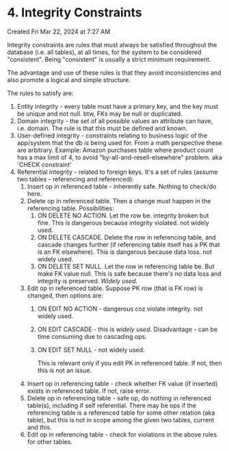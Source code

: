 # 4. Integrity Constraints
Created Fri Mar 22, 2024 at 7:27 AM

Integrity constraints are rules that must always be satisfied throughout the database (i.e. all tables), at all times, for the system to be considered "consistent". Being "consistent" is usually a strict minimum requirement.

The advantage and use of these rules is that they avoid inconsistencies and also promote a logical and simple structure.

The rules to satisfy are:
1. Entity integrity - every table must have a primary key, and the key must be unique and not null. btw, FKs may be null or duplicated.
2. Domain integrity - the set of all possible values an attribute can have, i.e. domain. The rule is that this must be defined and known.
3. User-defined integrity - constraints relating to business logic of the app/system that the db is being used for. From a math perspective these are arbitrary. Example: Amazon purchases table where product count has a max limit of 4, to avoid "by-all-and-resell-elsewhere" problem. aka 'CHECK constraint'
4. Referential integrity - related to foreign keys. It's a set of rules (assume two tables - referencing and referenced):
	1. Insert op in referenced table - inherently safe. Nothing to check/do here.
	2. Delete op in referenced table. Then a change must happen in the referencing table. Possibilities:
		1. ON DELETE NO ACTION. Let the row be. integrity broken but fine. This is dangerous because integrity violated. not widely used.
		2. ON DELETE CASCADE. Delete the row in referencing table, and cascade changes further (if referencing table itself has a PK that is an FK elsewhere). This is dangerous because data loss. not widely used.
		3. ON DELETE SET NULL. Let the row in referencing table be. But make FK value null. This is safe because there's no data loss and integrity is preserved. *Widely used.*
	3. Edit op in referenced table. Suppose PK row (that is FK row) is changed, then options are:
		1. ON EDIT NO ACTION - dangerous coz violate integrity. not widely used.
		2. ON EDIT CASCADE - this is *widely used*. Disadvantage - can be time consuming due to cascading ops.
		3. ON EDIT SET NULL - not widely used.
		   
			This is relevant only if you edit PK in referenced table. If not, then this is not an issue.
	4. Insert op in referencing table - check whether FK value (if inserted) exists in referenced table. If not, raise error.
	5. Delete op in referencing table - safe op, do nothing in referenced table(s), including if self referential. There may be ops if the referencing table is a referenced table for some other relation (aka table), but this is not in scope among the given two tables, current and this.
	6. Edit op in referencing table - check for violations in the above rules for other tables.